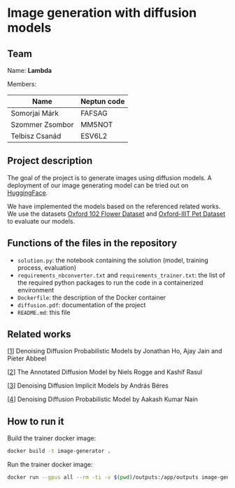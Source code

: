 # Image generation with diffusion models

## Team

Name: **Lambda**

Members:

| Name            | Neptun code |
|-----------------|-------------|
| Somorjai Márk   | FAFSAG      |
| Szommer Zsombor | MM5NOT      |
| Telbisz Csanád  | ESV6L2      |

## Project description

The goal of the project is to generate images using diffusion models. A deployment of our image generating model can be tried out on [HuggingFace](https://huggingface.co/spaces/Melidon/flower-generation).

We have implemented the models based on the referenced related works. We use the datasets [Oxford 102 Flower Dataset](https://www.robots.ox.ac.uk/~vgg/data/flowers/102/) and [Oxford-IIIT Pet Dataset](https://www.robots.ox.ac.uk/~vgg/data/pets/) to evaluate our models.

## Functions of the files in the repository

- `solution.py`: the notebook containing the solution (model, training process, evaluation)
- `requirements_nbconverter.txt` and `requirements_trainer.txt`: the list of the required python packages to run the code in a containerized environment
- `Dockerfile`: the description of the Docker container
- `diffusion.pdf`: documentation of the project
- `README.md`: this file

## Related works

[[1](https://arxiv.org/abs/2006.11239)] Denoising Diffusion Probabilistic Models by Jonathan Ho, Ajay Jain and Pieter Abbeel

[[2](https://huggingface.co/blog/annotated-diffusion)] The Annotated Diffusion Model by Niels Rogge and Kashif Rasul

[[3](https://keras.io/examples/generative/ddim/)] Denoising Diffusion Implicit Models by András Béres

[[4](https://keras.io/examples/generative/ddpm/)] Denoising Diffusion Probabilistic Model by Aakash Kumar Nain

## How to run it

Build the trainer docker image:
```bash
docker build -t image-generator .
```

Run the trainer docker image:
```bash
docker run --gpus all --rm -ti -v $(pwd)/outputs:/app/outputs image-generator
```
